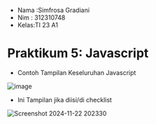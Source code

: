 + Nama :Simfrosa Gradiani
+ Nim  : 312310748
+ Kelas:TI 23 A1

# Praktikum 5: Javascript
+ Contoh Tampilan Keseluruhan  Javascript

![image](https://github.com/user-attachments/assets/463756b5-b4ff-48c6-a91d-3a0d16adc9d1)

+ Ini Tampilan jika diisi/di checklist

![Screenshot 2024-11-22 202330](https://github.com/user-attachments/assets/740dc267-0b9c-4031-894d-84556f6a6520)







